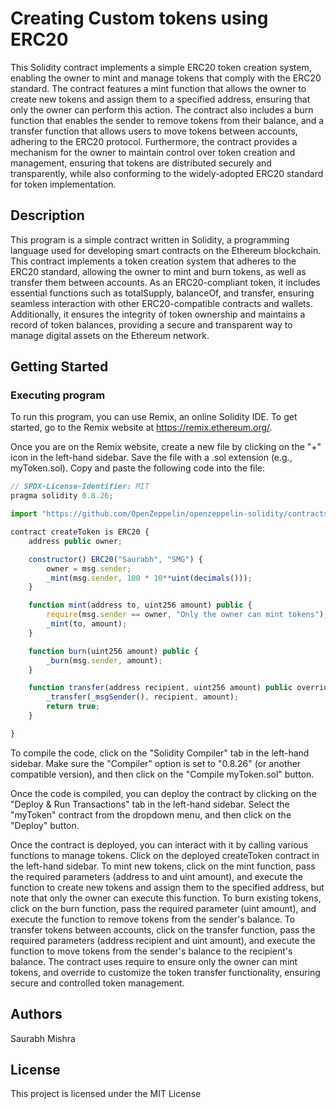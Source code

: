 # Creating Custom tokens using ERC20

This Solidity contract implements a simple ERC20 token creation system, enabling the owner to mint and manage tokens that comply with the ERC20 standard. The contract features a mint function that allows the owner to create new tokens and assign them to a specified address, ensuring that only the owner can perform this action. The contract also includes a burn function that enables the sender to remove tokens from their balance, and a transfer function that allows users to move tokens between accounts, adhering to the ERC20 protocol. Furthermore, the contract provides a mechanism for the owner to maintain control over token creation and management, ensuring that tokens are distributed securely and transparently, while also conforming to the widely-adopted ERC20 standard for token implementation.

## Description

This program is a simple contract written in Solidity, a programming language used for developing smart contracts on the Ethereum blockchain. This contract implements a token creation system that adheres to the ERC20 standard, allowing the owner to mint and burn tokens, as well as transfer them between accounts. As an ERC20-compliant token, it includes essential functions such as totalSupply, balanceOf, and transfer, ensuring seamless interaction with other ERC20-compatible contracts and wallets. Additionally, it ensures the integrity of token ownership and maintains a record of token balances, providing a secure and transparent way to manage digital assets on the Ethereum network.

## Getting Started

### Executing program

To run this program, you can use Remix, an online Solidity IDE. To get started, go to the Remix website at https://remix.ethereum.org/.

Once you are on the Remix website, create a new file by clicking on the "+" icon in the left-hand sidebar. Save the file with a .sol extension (e.g., myToken.sol). Copy and paste the following code into the file:

```javascript
// SPDX-License-Identifier: MIT
pragma solidity 0.8.26;

import "https://github.com/OpenZeppelin/openzeppelin-solidity/contracts/token/ERC20/ERC20.sol";

contract createToken is ERC20 {
    address public owner;

    constructor() ERC20("Saurabh", "SMG") {
        owner = msg.sender;
        _mint(msg.sender, 100 * 10**uint(decimals()));
    }

    function mint(address to, uint256 amount) public {
        require(msg.sender == owner, "Only the owner can mint tokens");
        _mint(to, amount);
    }

    function burn(uint256 amount) public {
        _burn(msg.sender, amount);
    }

    function transfer(address recipient, uint256 amount) public override returns (bool) {
        _transfer(_msgSender(), recipient, amount);
        return true;
    }

}

```

To compile the code, click on the "Solidity Compiler" tab in the left-hand sidebar. Make sure the "Compiler" option is set to "0.8.26" (or another compatible version), and then click on the "Compile myToken.sol" button.

Once the code is compiled, you can deploy the contract by clicking on the "Deploy & Run Transactions" tab in the left-hand sidebar. Select the "myToken" contract from the dropdown menu, and then click on the "Deploy" button.

Once the contract is deployed, you can interact with it by calling various functions to manage tokens. Click on the deployed createToken contract in the left-hand sidebar. To mint new tokens, click on the mint function, pass the required parameters (address to and uint amount), and execute the function to create new tokens and assign them to the specified address, but note that only the owner can execute this function. To burn existing tokens, click on the burn function, pass the required parameter (uint amount), and execute the function to remove tokens from the sender's balance. To transfer tokens between accounts, click on the transfer function, pass the required parameters (address recipient and uint amount), and execute the function to move tokens from the sender's balance to the recipient's balance. The contract uses require to ensure only the owner can mint tokens, and override to customize the token transfer functionality, ensuring secure and controlled token management.

## Authors

Saurabh Mishra  


## License

This project is licensed under the MIT License
